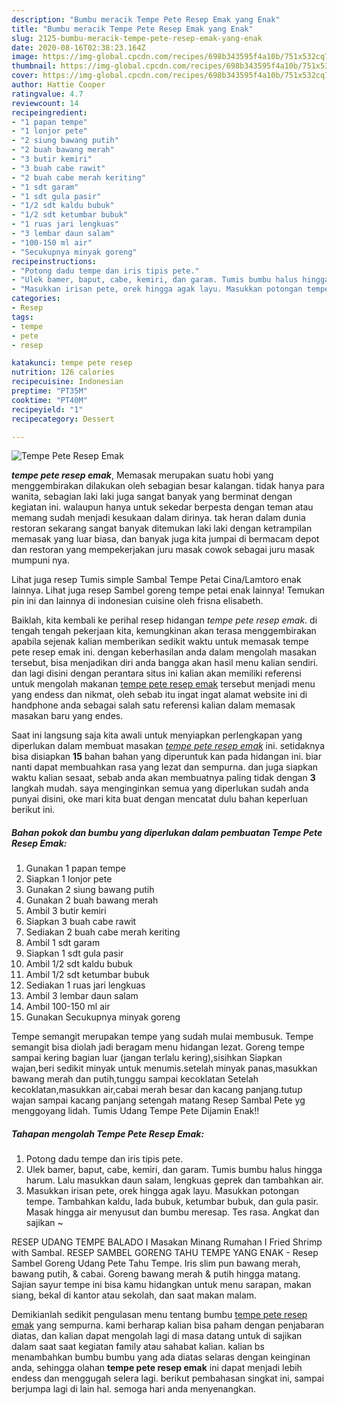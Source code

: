```yaml
---
description: "Bumbu meracik Tempe Pete Resep Emak yang Enak"
title: "Bumbu meracik Tempe Pete Resep Emak yang Enak"
slug: 2125-bumbu-meracik-tempe-pete-resep-emak-yang-enak
date: 2020-08-16T02:38:23.164Z
image: https://img-global.cpcdn.com/recipes/698b343595f4a10b/751x532cq70/tempe-pete-resep-emak-foto-resep-utama.jpg
thumbnail: https://img-global.cpcdn.com/recipes/698b343595f4a10b/751x532cq70/tempe-pete-resep-emak-foto-resep-utama.jpg
cover: https://img-global.cpcdn.com/recipes/698b343595f4a10b/751x532cq70/tempe-pete-resep-emak-foto-resep-utama.jpg
author: Hattie Cooper
ratingvalue: 4.7
reviewcount: 14
recipeingredient:
- "1 papan tempe"
- "1 lonjor pete"
- "2 siung bawang putih"
- "2 buah bawang merah"
- "3 butir kemiri"
- "3 buah cabe rawit"
- "2 buah cabe merah keriting"
- "1 sdt garam"
- "1 sdt gula pasir"
- "1/2 sdt kaldu bubuk"
- "1/2 sdt ketumbar bubuk"
- "1 ruas jari lengkuas"
- "3 lembar daun salam"
- "100-150 ml air"
- "Secukupnya minyak goreng"
recipeinstructions:
- "Potong dadu tempe dan iris tipis pete."
- "Ulek bamer, baput, cabe, kemiri, dan garam. Tumis bumbu halus hingga harum. Lalu masukkan daun salam, lengkuas geprek dan tambahkan air."
- "Masukkan irisan pete, orek hingga agak layu. Masukkan potongan tempe. Tambahkan kaldu, lada bubuk, ketumbar bubuk, dan gula pasir. Masak hingga air menyusut dan bumbu meresap. Tes rasa. Angkat dan sajikan ~"
categories:
- Resep
tags:
- tempe
- pete
- resep

katakunci: tempe pete resep 
nutrition: 126 calories
recipecuisine: Indonesian
preptime: "PT35M"
cooktime: "PT40M"
recipeyield: "1"
recipecategory: Dessert

---
```



![Tempe Pete Resep Emak](https://img-global.cpcdn.com/recipes/698b343595f4a10b/751x532cq70/tempe-pete-resep-emak-foto-resep-utama.jpg)

<b><i>tempe pete resep emak</i></b>, Memasak merupakan suatu hobi yang menggembirakan dilakukan oleh sebagian besar kalangan. tidak hanya para wanita, sebagian laki laki juga sangat banyak yang berminat dengan kegiatan ini. walaupun hanya untuk sekedar berpesta dengan teman atau memang sudah menjadi kesukaan dalam dirinya. tak heran dalam dunia restoran sekarang sangat banyak ditemukan laki laki dengan ketrampilan memasak yang luar biasa, dan banyak juga kita jumpai di bermacam depot dan restoran yang mempekerjakan juru masak cowok sebagai juru masak mumpuni nya.

Lihat juga resep Tumis simple Sambal Tempe Petai Cina/Lamtoro enak lainnya. Lihat juga resep Sambel goreng tempe petai enak lainnya! Temukan pin ini dan lainnya di indonesian cuisine oleh frisna elisabeth.

Baiklah, kita kembali ke perihal resep hidangan <i>tempe pete resep emak</i>. di tengah tengah pekerjaan kita, kemungkinan akan terasa menggembirakan apabila sejenak kalian memberikan sedikit waktu untuk memasak tempe pete resep emak ini. dengan keberhasilan anda dalam mengolah masakan tersebut, bisa menjadikan diri anda bangga akan hasil menu kalian sendiri. dan lagi disini dengan perantara situs ini kalian akan memiliki referensi untuk mengolah makanan <u>tempe pete resep emak</u> tersebut menjadi menu yang endess dan nikmat, oleh sebab itu ingat ingat alamat website ini di handphone anda sebagai salah satu referensi kalian dalam memasak masakan baru yang endes.


Saat ini langsung saja kita awali untuk menyiapkan perlengkapan yang diperlukan dalam membuat masakan <u><i>tempe pete resep emak</i></u> ini. setidaknya bisa disiapkan <b>15</b> bahan bahan yang diperuntuk kan pada hidangan ini. biar nanti dapat membuahkan rasa yang lezat dan sempurna. dan juga siapkan waktu kalian sesaat, sebab anda akan membuatnya paling tidak dengan <b>3</b> langkah mudah. saya menginginkan semua yang diperlukan sudah anda punyai disini, oke mari kita buat dengan mencatat dulu bahan keperluan berikut ini.

<!--inarticleads1-->

##### Bahan pokok dan bumbu yang diperlukan dalam pembuatan Tempe Pete Resep Emak:

1. Gunakan 1 papan tempe
1. Siapkan 1 lonjor pete
1. Gunakan 2 siung bawang putih
1. Gunakan 2 buah bawang merah
1. Ambil 3 butir kemiri
1. Siapkan 3 buah cabe rawit
1. Sediakan 2 buah cabe merah keriting
1. Ambil 1 sdt garam
1. Siapkan 1 sdt gula pasir
1. Ambil 1/2 sdt kaldu bubuk
1. Ambil 1/2 sdt ketumbar bubuk
1. Sediakan 1 ruas jari lengkuas
1. Ambil 3 lembar daun salam
1. Ambil 100-150 ml air
1. Gunakan Secukupnya minyak goreng


Tempe semangit merupakan tempe yang sudah mulai membusuk. Tempe semangit bisa diolah jadi beragam menu hidangan lezat. Goreng tempe sampai kering bagian luar (jangan terlalu kering),sisihkan Siapkan wajan,beri sedikit minyak untuk menumis.setelah minyak panas,masukkan bawang merah dan putih,tunggu sampai kecoklatan Setelah kecoklatan,masukkan air,cabai merah besar dan kacang panjang.tutup wajan sampai kacang panjang setengah matang Resep Sambal Pete yg menggoyang lidah. Tumis Udang Tempe Pete Dijamin Enak!! 

<!--inarticleads2-->

##### Tahapan mengolah Tempe Pete Resep Emak:

1. Potong dadu tempe dan iris tipis pete.
1. Ulek bamer, baput, cabe, kemiri, dan garam. Tumis bumbu halus hingga harum. Lalu masukkan daun salam, lengkuas geprek dan tambahkan air.
1. Masukkan irisan pete, orek hingga agak layu. Masukkan potongan tempe. Tambahkan kaldu, lada bubuk, ketumbar bubuk, dan gula pasir. Masak hingga air menyusut dan bumbu meresap. Tes rasa. Angkat dan sajikan ~


RESEP UDANG TEMPE BALADO I Masakan Minang Rumahan I Fried Shrimp with Sambal. RESEP SAMBEL GORENG TAHU TEMPE YANG ENAK - Resep Sambel Goreng Udang Pete Tahu Tempe. Iris slim pun bawang merah, bawang putih, &amp; cabai. Goreng bawang merah &amp; putih hingga matang. Sajian sayur tempe ini bisa kamu hidangkan untuk menu sarapan, makan siang, bekal di kantor atau sekolah, dan saat makan malam. 

Demikianlah sedikit pengulasan menu tentang bumbu <u>tempe pete resep emak</u> yang sempurna. kami berharap kalian bisa paham dengan penjabaran diatas, dan kalian dapat mengolah lagi di masa datang untuk di sajikan dalam saat saat kegiatan family atau sahabat kalian. kalian bs menambahkan bumbu bumbu yang ada diatas selaras dengan keinginan anda, sehingga olahan <b>tempe pete resep emak</b> ini dapat menjadi lebih endess dan menggugah selera lagi. berikut pembahasan singkat ini, sampai berjumpa lagi di lain hal. semoga hari anda menyenangkan.
